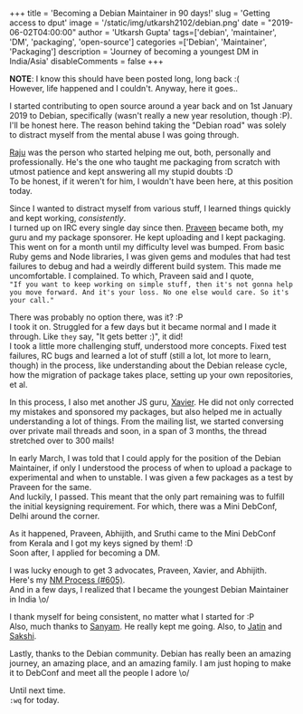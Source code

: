 +++
title = 'Becoming a Debian Maintainer in 90 days!'
slug = 'Getting access to dput'
image = '/static/img/utkarsh2102/debian.png'
date = "2019-06-02T04:00:00"
author = 'Utkarsh Gupta'
tags=['debian', 'maintainer', 'DM', 'packaging', 'open-source']
categories =['Debian', 'Maintainer', 'Packaging']
description = 'Journey of becoming a youngest DM in India/Asia'
disableComments = false
+++


**NOTE**: I know this should have been posted long, long back :(  
However, life happened and I couldn't. Anyway, here it goes..  

I started contributing to open source around a year back and on 1st January
2019 to Debian, specifically (wasn't really a new year resolution, though :P).  
I'll be honest here. The reason behind taking the "Debian road" was solely to
distract myself from the mental abuse I was going through.  

[Raju](https://nm.debian.org/rajudev) was the person who started helping me out,
both, personally and professionally. He's the one who taught me packaging from
scratch with utmost patience and kept answering all my stupid doubts :D  
To be honest, if it weren't for him, I wouldn't have been here, at this
position today.

Since I wanted to distract myself from various stuff, I learned things quickly and
kept working, *consistently*.  
I turned up on IRC every single day since then.
[Praveen](https://nm.debian.org/praveen) became both, my guru and my package
sponsorer. He kept uploading and I kept packaging. This went on for a month
until my difficulty level was bumped. From basic Ruby gems and Node libraries, I
was given gems and modules that had test failures to debug and had a weirdly
different build system. This made me uncomfortable. I complained. To which,
Praveen said and I quote,  
`"If you want to keep working on simple stuff, then it's not gonna help you
move forward. And it's your loss. No one else would care. So it's your call."`  

There was probably no option there, was it? :P  
I took it on. Struggled for a few days but it became normal and I made it
through. Like `they` say, "It gets better :)", it did!  
I took a little more challenging stuff, understood more concepts. Fixed test
failures, RC bugs and learned a lot of stuff (still a lot, lot more to learn,
though) in the process, like understanding about the Debian release cycle, how
the migration of package takes place, setting up your own repositories, et al.  

In this process, I also met another JS guru, [Xavier](https://nm.debian.org/yadd).
He did not only corrected my mistakes and sponsored my packages, but also helped me
in actually understanding a lot of things. From the mailing list, we started
conversing over private mail threads and soon, in a span of 3 months, the thread
stretched over to 300 mails!  

In early March, I was told that I could apply for the position of the
Debian Maintainer, if only I understood the process of when to upload a package
to experimental and when to unstable. I was given a few packages as a test by
Praveen for the same.  
And luckily, I passed. This meant that the only part remaining was to fulfill
the initial keysigning requirement. For which, there was a Mini DebConf, Delhi
around the corner.

As it happened, Praveen, Abhijith, and Sruthi came to the Mini DebConf from
Kerala and I got my keys signed by them! :D  
Soon after, I applied for becoming a DM.  

I was lucky enough to get 3 advocates, Praveen, Xavier, and Abhijith.  
Here's my [NM Process (#605)](https://nm.debian.org/process/605).  
And in a few days, I realized that I became the youngest Debian Maintainer in
India \o/

I thank myself for being consistent, no matter what I started for :P  
Also, much thanks to [Sanyam](https://twitter.com/ErSanyamKhurana). He really
kept me going. Also, to [Jatin](https://twitter.com/suseLEAP) and 
[Sakshi](https://twitter.com/sakshisangwan04).

Lastly, thanks to the Debian community. Debian has really been an amazing
journey, an amazing place, and an amazing family.
I am just hoping to make it to DebConf and meet all the people I adore \o/


Until next time.  
`:wq` for today.
